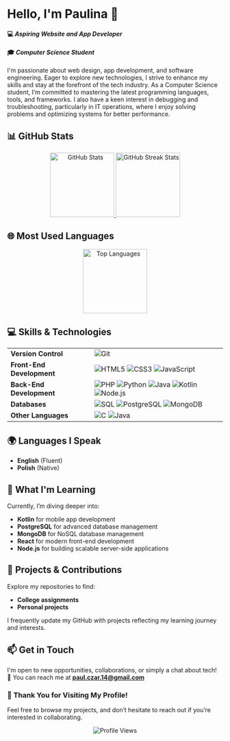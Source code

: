 # Hello, I'm Paulina 👋

#### 💻 *Aspiring Website and App Developer*  
#### 🎓 *Computer Science Student*

I'm passionate about web design, app development, and software engineering. Eager to explore new technologies, I strive to enhance my skills and stay at the forefront of the tech industry. As a Computer Science student, I’m committed to mastering the latest programming languages, tools, and frameworks. I also have a keen interest in debugging and troubleshooting, particularly in IT operations, where I enjoy solving problems and optimizing systems for better performance.

## 📊 **GitHub Stats**

<div align="center">
<a href="https://github.com/PaulinaCzarnota">
  <img src="https://github-readme-stats.vercel.app/api?username=PaulinaCzarnota&show_icons=true&theme=radical" alt="GitHub Stats" height="150"/>
  <img src="https://github-readme-streak-stats.herokuapp.com/?user=PaulinaCzarnota&theme=radical" alt="GitHub Streak Stats" height="150"/>
</a>
</div>

## 🌐 **Most Used Languages**

<div align="center">
  <a href="https://github.com/PaulinaCzarnota">
    <img src="https://github-readme-stats.vercel.app/api/top-langs/?username=PaulinaCzarnota&layout=compact&theme=radical" alt="Top Languages" height="150"/>
  </a>
</div>

## 💻 **Skills & Technologies**

<table>
  <tr>
    <td><strong>Version Control</strong></td>
    <td><img src="https://img.shields.io/badge/Git-F05032?style=flat&logo=git&logoColor=white" alt="Git"/></td>
  </tr>
  <tr>
    <td><strong>Front-End Development</strong></td>
    <td>
      <img src="https://img.shields.io/badge/HTML5-E34F26?style=flat&logo=html5&logoColor=white" alt="HTML5"/>
      <img src="https://img.shields.io/badge/CSS3-1572B6?style=flat&logo=css3&logoColor=white" alt="CSS3"/>
      <img src="https://img.shields.io/badge/JavaScript-F7DF1E?style=flat&logo=javascript&logoColor=black" alt="JavaScript"/>
    </td>
  </tr>
  <tr>
    <td><strong>Back-End Development</strong></td>
    <td>
      <img src="https://img.shields.io/badge/PHP-777BB4?style=flat&logo=php&logoColor=white" alt="PHP"/>
      <img src="https://img.shields.io/badge/Python-3776AB?style=flat&logo=python&logoColor=white" alt="Python"/>
      <img src="https://img.shields.io/badge/Java-007396?style=flat&logo=openjdk&logoColor=white" alt="Java"/>
      <img src="https://img.shields.io/badge/Kotlin-0095D5?style=flat&logo=kotlin&logoColor=white" alt="Kotlin"/>
      <img src="https://img.shields.io/badge/Node.js-339933?style=flat&logo=nodedotjs&logoColor=white" alt="Node.js"/>
    </td>
  </tr>
  <tr>
    <td><strong>Databases</strong></td>
    <td>
      <img src="https://img.shields.io/badge/SQL-003B57?style=flat&logo=postgresql&logoColor=white" alt="SQL"/>
      <img src="https://img.shields.io/badge/PostgreSQL-4169E1?style=flat&logo=postgresql&logoColor=white" alt="PostgreSQL"/>
      <img src="https://img.shields.io/badge/MongoDB-47A248?style=flat&logo=mongodb&logoColor=white" alt="MongoDB"/>
    </td>
  </tr>
  <tr>
    <td><strong>Other Languages</strong></td>
    <td>
      <img src="https://img.shields.io/badge/C-A8B9CC?style=flat&logo=c&logoColor=black" alt="C"/>
      <img src="https://img.shields.io/badge/Java-ED8B00?style=flat&logo=oracle&logoColor=black" alt="Java"/>
    </td>
  </tr>
</table>

## 🌍 **Languages I Speak**

- **English** (Fluent)  
- **Polish** (Native)

## 🌱 **What I'm Learning**

Currently, I’m diving deeper into:

- **Kotlin** for mobile app development  
- **PostgreSQL** for advanced database management  
- **MongoDB** for NoSQL database management  
- **React** for modern front-end development  
- **Node.js** for building scalable server-side applications

## 📂 **Projects & Contributions**

Explore my repositories to find:

- **College assignments**  
- **Personal projects**

I frequently update my GitHub with projects reflecting my learning journey and interests.

## 📫 **Get in Touch**

I'm open to new opportunities, collaborations, or simply a chat about tech!  
📧 You can reach me at **[paul.czar.14@gmail.com](mailto:paul.czar.14@gmail.com)**

### 🎉 **Thank You for Visiting My Profile!**

Feel free to browse my projects, and don’t hesitate to reach out if you’re interested in collaborating.

<div align="center">
  <img src="https://komarev.com/ghpvc/?username=PaulinaCzarnota&color=blue&style=flat" alt="Profile Views"/>
</div>